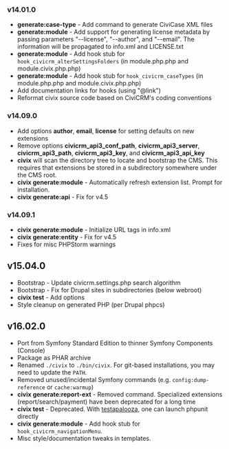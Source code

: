 ### v14.01.0

 * **generate:case-type** - Add command to generate CiviCase XML files
 * **generate:module** - Add support for generating license metadata by passing parameters "--license", "--author", and "--email".
   The information will be propagated to info.xml and LICENSE.txt
 * **generate:module** - Add hook stub for `hook_civicrm_alterSettingsFolders` (in module.php.php and module.civix.php.php)
 * **generate:module** - Add hook stub for `hook_civicrm_caseTypes` (in module.php.php and module.civix.php.php)
 * Add documentation links for hooks (using "@link")
 * Reformat civix source code based on CiviCRM's coding conventions

### v14.09.0

 * Add options **author**, **email**, **license** for setting defaults on new extensions
 * Remove options **civicrm_api3_conf_path**, **civicrm_api3_server**, **civicrm_api3_path**, **civicrm_api3_key**, and **civicrm_api3_api_key**
 * **civix** will scan the directory tree to locate and bootstrap the CMS. This requires that extensions be stored in a subdirectory somewhere under the CMS root.
 * **civix generate:module** - Automatically refresh extension list. Prompt for installation.
 * **civix generate:api** - Fix for v4.5

### v14.09.1

 * **civix generate:module** - Initialize URL tags in info.xml
 * **civix generate:entity** - Fix for v4.5
 * Fixes for misc PHPStorm warnings

## v15.04.0

 * Bootstrap - Update civicrm.settings.php search algorithm
 * Bootstrap - Fix for Drupal sites in subdirectories (below webroot)
 * **civix test** - Add options
 * Style cleanup on generated PHP (per Drupal phpcs)

## v16.02.0

 * Port from Symfony Standard Edition to thinner Symfony Components (Console)
 * Package as PHAR archive
 * Renamed `./civix` to `./bin/civix`. For git-based installations, you may need to update the `PATH`.
 * Removed unused/incidental Symfony commands (e.g. `config:dump-reference` or `cache:warmup`)
 * **civix generate:report-ext** - Removed command. Specialized extensions (report/search/payment) have been deprecated for a long time
 * **civix test** - Deprecated. With [testapalooza](https://github.com/civicrm/org.civicrm.testapalooza), one can launch phpunit directly
 * **civix generate:module** - Add hook stub for `hook_civicrm_navigationMenu`.
 * Misc style/documentation tweaks in templates.
